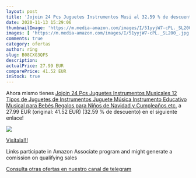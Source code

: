 ```yaml
---
layout: post
title: 'Jojoin 24 Pcs Juguetes Instrumentos Musi al 32.59 % de descuento'
date: 2020-11-13 15:29:06
thumbnailImage: 'https://m.media-amazon.com/images/I/51yyjW7-cPL._SL200_.jpg'
images: [ 'https://m.media-amazon.com/images/I/51yyjW7-cPL._SL200_.jpg' ]
comments: true
category: ofertas
author: ring
slug: B08CXG3QFS
description:
actualPrice: 27.99 EUR
comparePrice: 41.52 EUR
inStock: true
---
```


Ahora mismo tienes [Jojoin 24 Pcs Juguetes Instrumentos Musicales  12 Tipos de Juguetes de Instrumentos  Juguete Música Instrumento  Educativo Musical para Bebés  Regalos para Niños de Navidad y Cumpleaños etc.](https://www.amazon.es/dp/B08CXG3QFS/?tag=redken-21) a 27.99 EUR (original: 41.52 EUR) (32.59 %  de descuento) en el siguiente enlace!

[![](https://m.media-amazon.com/images/I/51yyjW7-cPL._SL200_.jpg)](https://www.amazon.es/dp/B08CXG3QFS/?tag=redken-21)

[Visítala!!!](https://www.amazon.es/dp/B08CXG3QFS/?tag=redken-21)

Links participate in Amazon Associate program and might generate a comission on qualifying sales

[Consulta otras ofertas en nuestro canal de telegram](https://t.me/s/ofertas25)
